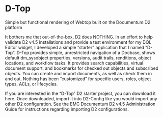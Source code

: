 # D-Top
Simple but functional rendering of Webtop built on the Documentum D2 platform

It bothers me that out-of-the-box, D2 does NOTHING.  In an effort to help validate D2 v4.5 installations and provide a test environment for my DQL Editor widget, I developed a simple “starter” application that I named “D-Top”.  D-Top provides simple, unrestricted navigation of a Docbase, shows default dm_sysobject properties, versions, audit trails, renditions, object locations, and workflow tasks.  It provides search capabilities, virtual document support, and bookmarks for checked out objects and subscribed objects.  You can create and import documents, as well as check them in and out.  Nothing has been “customized” for specific users, roles, object types, ACLs, or lifecycles.

If you are interested in the “D-Top” D2 starter project, you can download it here.  Once downloaded, import it into D2-Config like you would import any other D2 configuration.  See the EMC Documentum D2 v4.5 Administration Guide for instructions regarding importing D2 configurations.

